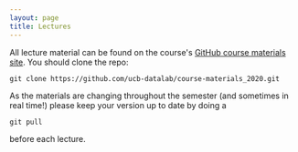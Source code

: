 ```yaml
---
layout: page
title: Lectures
---
```


All lecture material can be found on the course's <a href="https://github.com/ucb-datalab/course-materials_2020.git">GitHub course materials site</a>. You should clone the repo:

```
git clone https://github.com/ucb-datalab/course-materials_2020.git
```

As the materials are changing throughout the semester (and sometimes in real time!) please keep your version up to date by doing a

```
git pull
```

before each lecture.

<!-- 
### Lecture 0 (Jan 28)

- Introduction / Icebreaker ([00\_Introduction](https://github.com/ucb-datalab/course-materials/blob/master/Lectures/Lecture0_Viz_and_Gaia/00_Introduction.ipynb))
   - Organize into groups
- Class Logistics
- Lab #0 progress discussion
   - Report out by group
- Group visualization discussion ([01\_plotting\_and\_viz\_intro](https://github.com/ucb-datalab/course-materials/blob/master/Lectures/Lecture0_Viz_and_Gaia/01_plotting_and_viz_intro.ipynb))
- Open questions
- Gaia presentation ([02_gaia](https://github.com/ucb-datalab/course-materials/blob/master/Lectures/Lecture0_Viz_and_Gaia/02_gaia.ipynb))


### Lecture 1 (Feb 4)

- Show and tell for Lab 0 &ndash; come with questions, thoughts, feedback, plots to share, etc.
- Talk a bit more about visualization ([notebook](https://github.com/ucb-datalab/course-materials/blob/master/Lectures/Lecture0_Viz_and_Gaia/01_example_figs.ipynb))
- Talk about Lab 1 
- Introduce/review of probability theory ([01\_Intro\_to\_Probability](https://github.com/ucb-datalab/course-materials/blob/master/Lectures/Lecture1_model_fitting/01_Intro_to_Probability.pdf)), Bayes's theorem, and talk about modeling fitting ([02\_Model\_Fitting](https://github.com/ucb-datalab/course-materials/blob/master/Lectures/Lecture1_model_fitting/02_Model_Fitting.pdf))
- Go through a practical example of model fitting ([03\_Fitting\_line\_emcee\_demo](https://github.com/ucb-datalab/course-materials/blob/master/Lectures/Lecture1_model_fitting/03_Fitting_line_emcee_demo.ipynb))

### Lecture 2 (Feb 11)

- [Intro to MCMC](https://github.com/ucb-datalab/course-materials/blob/master/Lectures/Lecture1_model_fitting/02_Model_Fitting.pdf)
- [Example of using Bayes+MCMC to fit data](https://github.com/ucb-datalab/course-materials/blob/master/Lectures/Lecture1_model_fitting/03_Fitting_line_emcee_demo.ipynb)
- [MCMC convergence metrics](https://github.com/ucb-datalab/course-materials/blob/master/Lectures/Lecture1_model_fitting/04_convergence.ipynb)
- [Intro to periodograms](https://github.com/ucb-datalab/course-materials/blob/master/Lectures/Lecture2_periodograms/00_periodograms.ipynb)
- Assign new groups for Lab 1
- Show and tell for Lab 1 &ndash; come with questions, thoughts, feedback, plots to share, etc.


### No Class on Feb 18 -- Holiday

### Lecture 3 (Feb 25)  -- Lab 1 Due by 4pm

- Show and Tell for Lab 1 &ndash; come with questions, thoughts, feedback, plots to share, etc.
- [Introduce Lab 2](https://github.com/ucb-datalab/course-materials/blob/master/Lectures/Lecture3_stellar_spectra/00_Introduction.ipynb)
- [Background on Stellar Spectroscopy](https://github.com/ucb-datalab/course-materials/blob/master/Lectures/Lecture3_stellar_spectra/02_APOGEE_Cannon.ipynb)
- [Background on APOGEE and Specifics that may be helpful for Lab 2](https://github.com/ucb-datalab/course-materials/blob/master/Lectures/Lecture3_stellar_spectra/Stellar_Spectra.ipynb)

### Lecture 4 (March 4)

- [Intro to Machine Learning](https://github.com/ucb-datalab/course-materials/blob/master/Lectures/Lecture4_machine_learning/00_introduction.ipynb)
- [Regression with Machine Learning](https://github.com/ucb-datalab/course-materials/blob/master/Lectures/Lecture4_machine_learning/01_ml_regression.ipynb)
- [Neutral Networks](https://github.com/ucb-datalab/course-materials/blob/master/Lectures/Lecture4_machine_learning/02_neural_networks.ipynb)
- [Neural Networks with Keras](https://github.com/ucb-datalab/course-materials/blob/master/Lectures/Lecture4_machine_learning/03_nn_with_keras.ipynb)
- Show and Tell for Lab 2

### Lecture 5 (March 11)
- Discussion of ["The Cannon" paper by Ness et al.](https://arxiv.org/abs/1501.07604)
- Show and Tell for Lab 2
- Q & A on Intro to Machine Learning from Lecture 4 (if there are questions)
- Data driven vs. Ab Initio fitting of spectra
- Example science applications of stellar spectra

### Lecture 6 (March 18)
- Show and Tell for Lab 2
- Intro to Lab 3
- [Gaussian Processes](https://github.com/ucb-datalab/course-materials/blob/master/Lectures/Lecture6_ml_II_gaussian_processes/03_nn_with_keras.ipynb)

-->
